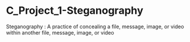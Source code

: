 # C_Project_1-Steganography
Steganography : A practice of concealing a file, message, image,  or video within another file, message, image, or video
